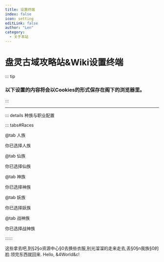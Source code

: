 ```yaml
---
title: 设置终端
index: false
icon: setting
editLink: false
author: "Len"
category:
  - 关于本站
---
```


#  盘灵古域攻略站&Wiki设置终端

:::  tip

### 以下设置的内容将会以Cookies的形式保存在阁下的浏览器里。

:::

------

::: details 种族与职业配置

::: tabs#Races

@tab 人族

你已选择人族

@tab 仙族

你已选择仙族

@tab 神族

你已选择神族

@tab 妖族

你已选择妖族

@tab 战神族

你已选择战神族

::::::

 <div id="minecraft-text">这些拿去吧,到§2§o资源中心§0去换些衣服,别光溜溜的走来走去,丢§0§n我族§0的脸.领完东西就回来.
Hello, &4World&c!</div>
